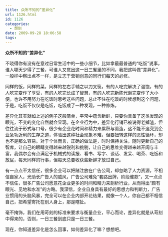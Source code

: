 ```yaml
---
title: 众所不知的“差异化”
url: 1126.html
id: 1126
categories:
  - 想到
date: 2009-09-28 18:06:58
tags:
---
```


**众所不知的“差异化”**

  
不晓得你有没有在意过日常生活中的一些小细节，比如拿最最普通的“吃饭”说事，谁人哪天少得了三餐，可谁人又觉出这一日三餐里的不同，我把这叫做“差异化”，一般样中察出点不一样，是立志于营销创意的同行们每天的必修。  
  
同样的饭，同样的菜，同样的左右手辅之以刀叉筷，有的人吃完解决了温饱，有的人吃完变作了享受，有的人吃完长成了智慧，有的人吃完新陈代谢完变作了大小便。也许不用努力在吃饭时思考这些问题，总止不住在吃饭的时候想到这个问题，于是，吃饭不仅仅是吃饭，吃饭成了一种发现，一种修炼。  
  
差异化其实就如上述的例子这般简单，平常中蕴含新鲜，只要你具备了这类发现的眼光，不变的变化自然就会显现。在企业行为中，差异化行销已被说得老掉渣，但往往流于形式与口号，很少有企业花时间和精力来累积与锻造，这不能不追究到企业急功近利的生存之道，体验出这种社会现象不难，但要扭转这样的恶性循环，却也不是那么容易。对于个体而言，正确的做法是，时时保持关注，随时更新自己的智库，让自己的眼睛变得越来越锐利和挑剔，让自己的思维变得越来越开阔与丰富，我偶尔会有点满足于机械式的读报、看书、写字、谈话、发呆、喝茶、吃饭和放屁，每天同样的行事，但每天总要收获些新鲜才放过自己。  
  
有一点点不太信任，很多企业可以把赌注放在广告公司，却忽略了人力资源，不相信自家人，光助长广告人的威风，广告公司难免“套路出牌，阶段催款”，又一点点不信任，很多广告公司愿意花企业更多的时间和精力来剖析行业，从而得出“颇有眼光、见地和水准”的方略。我深信，企业自身具有最好的思想力和判断力，广告业惯用的头脑风暴，完全可以在企业内部开花结果，就像一个人，你自己都不相信自己，把希望寄托在别人身上，那是瞎扯。  
  
毫不掩饰，我们在用苛刻的标准来要求与衡量企业，平心而论，差异化就是从苛刻中得来的，否则，一日三餐到底只是一日三餐。  
  
现在，你知道差异化是怎么回事，如何差异化了嘛？想想吧。